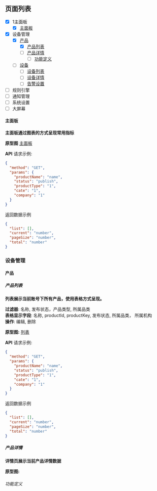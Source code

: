 ## 页面列表

- [x] 1主面板
    - [x] [主面板](#主面板)
- [x] 设备管理
    - [x] [产品](#产品)
        - [x] [产品列表](#产品列表)
        - [ ] [产品详情](#产品详情)
            - [ ] [功能定义](#功能定义)
    - [ ] [设备](#设备)
        - [ ] [设备列表](#设备列表)
        - [ ] [设备详情](#设备详情)
        - [ ] [告警设置](#告警设置)
- [ ] 规则引擎
- [ ] 通知管理
- [ ] 系统设置
- [ ] 大屏幕

#### 主面板
**主面板通过图表的方式呈现常用指标**

**原型图**  [主面板](https://www.figma.com/file/eANefR82JBl5YxxYgVqyQu/mxzn?node-id=0%3A1)

**API**
请求示例:

```json
{
  "method": "GET",
  "params": {
    "productName": "name",
    "status": "publish",
    "productType": "1",
    "cate": "1",
    "company": "1"
  }
}
```

返回数据示例

```json
{
  "list": [],
  "current": "number",
  "pageSize": "number",
  "total": "number"
}
```

### 设备管理

#### 产品

##### 产品列表

**列表展示当前账号下所有产品，使用表格方式呈现。**  

**过滤器**: 名称, 发布状态，产品类型, 所属品类  
**表格显示字段**: 名称, productId, productKey, 发布状态, 所属品类， 所属机构  
**操作**: 编辑, 删除  

**原型图:**  [列表](https://www.figma.com/file/eANefR82JBl5YxxYgVqyQu/mxzn?node-id=2%3A2)

**API**
请求示例: 

```json
{
  "method": "GET",
  "params": {
    "productName": "name",
    "status": "publish",
    "productType": "1",
    "cate": "1",
    "company": "1"
  }
}
```

返回数据示例

```json
{
  "list": [],
  "current": "number",
  "pageSize": "number",
  "total": "number"
}
```

##### 产品详情

**详情页展示当前产品详情数据**  

**原型图:**  

###### 功能定义